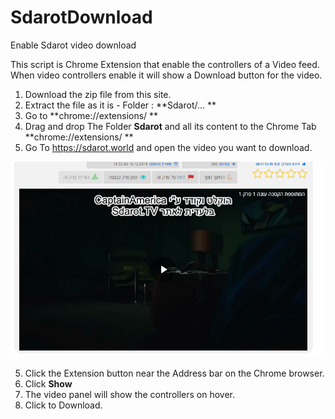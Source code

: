 # SdarotDownload
Enable Sdarot video download

This script is Chrome Extension that enable the controllers of a Video feed. 
When video controllers enable it will show a Download button for the video.

1. Download the zip file from this site.
2. Extract the file as it is - Folder : **Sdarot/... **
2. Go to **chrome://extensions/ **
3. Drag and drop The Folder **Sdarot** and all its content to the Chrome Tab **chrome://extensions/ **
4. Go To https://sdarot.world and open the video you want to download.

![Screenshot](screenshot.png)

5. Click the Extension button near the Address bar on the Chrome browser.
6. Click **Show** 
7. The video panel will show the controllers on hover.
8. Click to Download.
